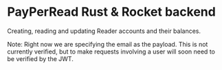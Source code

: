 # PayPerRead Rust & Rocket backend

Creating, reading and updating Reader accounts and their balances.

Note: Right now we are specifying the email as the payload. This is not currently verified, but to make requests
involving a user will soon need to be verified by the JWT.
